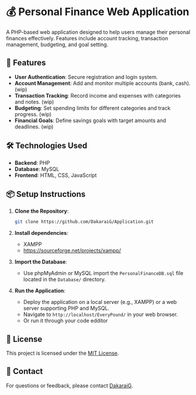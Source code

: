 # 💰 Personal Finance Web Application

A PHP-based web application designed to help users manage their personal finances effectively. Features include account tracking, transaction management, budgeting, and goal setting.

## 🚀 Features

- **User Authentication**: Secure registration and login system.
- **Account Management**: Add and monitor multiple accounts (bank, cash). (wip)
- **Transaction Tracking**: Record income and expenses with categories and notes. (wip)
- **Budgeting**: Set spending limits for different categories and track progress. (wip)
- **Financial Goals**: Define savings goals with target amounts and deadlines. (wip)

## 🛠️ Technologies Used

- **Backend**: PHP
- **Database**: MySQL
- **Frontend**: HTML, CSS, JavaScript

## 📦 Setup Instructions

1. **Clone the Repository**:
   ```bash
   git clone https://github.com/DakaraiG/Application.git
   ```
   
2. **Install dependencies**:
   - XAMPP
   - https://sourceforge.net/projects/xampp/

2. **Import the Database**:
   - Use phpMyAdmin or MySQL import the `PersonalFinanceDB.sql` file located in the `Database/` directory.


4. **Run the Application**:
   - Deploy the application on a local server (e.g., XAMPP) or a web server supporting PHP and MySQL.
   - Navigate to `http://localhost/EveryPound/` in your web browser.
   - Or run it through your code edditor

## 📄 License

This project is licensed under the [MIT License](LICENSE).


## 📧 Contact

For questions or feedback, please contact [DakaraiG](dakgrant2016@gmail.com).
